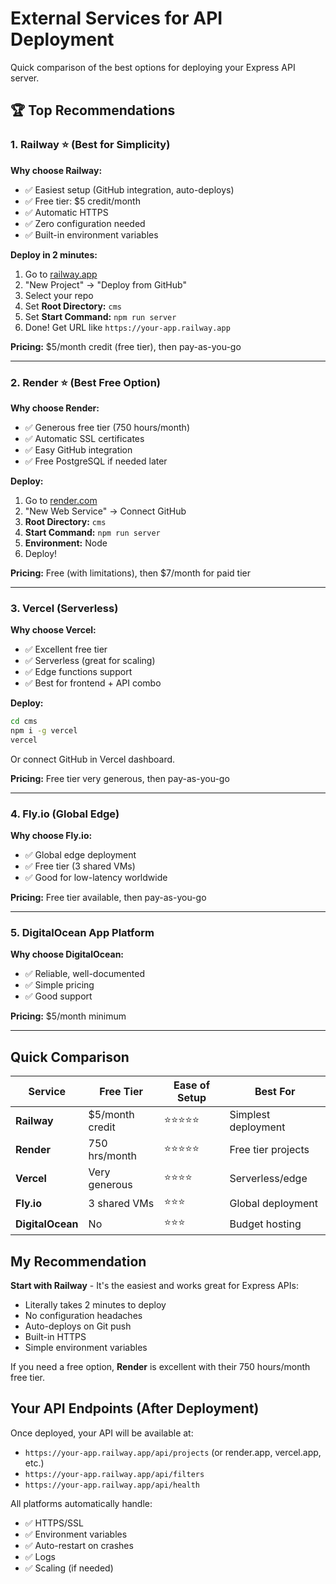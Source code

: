 # External Services for API Deployment

Quick comparison of the best options for deploying your Express API server.

## 🏆 Top Recommendations

### 1. **Railway** ⭐ (Best for Simplicity)

**Why choose Railway:**
- ✅ Easiest setup (GitHub integration, auto-deploys)
- ✅ Free tier: $5 credit/month
- ✅ Automatic HTTPS
- ✅ Zero configuration needed
- ✅ Built-in environment variables

**Deploy in 2 minutes:**
1. Go to [railway.app](https://railway.app)
2. "New Project" → "Deploy from GitHub"
3. Select your repo
4. Set **Root Directory:** `cms`
5. Set **Start Command:** `npm run server`
6. Done! Get URL like `https://your-app.railway.app`

**Pricing:** $5/month credit (free tier), then pay-as-you-go

---

### 2. **Render** ⭐ (Best Free Option)

**Why choose Render:**
- ✅ Generous free tier (750 hours/month)
- ✅ Automatic SSL certificates
- ✅ Easy GitHub integration
- ✅ Free PostgreSQL if needed later

**Deploy:**
1. Go to [render.com](https://render.com)
2. "New Web Service" → Connect GitHub
3. **Root Directory:** `cms`
4. **Start Command:** `npm run server`
5. **Environment:** Node
6. Deploy!

**Pricing:** Free (with limitations), then $7/month for paid tier

---

### 3. **Vercel** (Serverless)

**Why choose Vercel:**
- ✅ Excellent free tier
- ✅ Serverless (great for scaling)
- ✅ Edge functions support
- ✅ Best for frontend + API combo

**Deploy:**
```bash
cd cms
npm i -g vercel
vercel
```

Or connect GitHub in Vercel dashboard.

**Pricing:** Free tier very generous, then pay-as-you-go

---

### 4. **Fly.io** (Global Edge)

**Why choose Fly.io:**
- ✅ Global edge deployment
- ✅ Free tier (3 shared VMs)
- ✅ Good for low-latency worldwide

**Pricing:** Free tier available, then pay-as-you-go

---

### 5. **DigitalOcean App Platform**

**Why choose DigitalOcean:**
- ✅ Reliable, well-documented
- ✅ Simple pricing
- ✅ Good support

**Pricing:** $5/month minimum

---

## Quick Comparison

| Service | Free Tier | Ease of Setup | Best For |
|---------|-----------|---------------|----------|
| **Railway** | $5/month credit | ⭐⭐⭐⭐⭐ | Simplest deployment |
| **Render** | 750 hrs/month | ⭐⭐⭐⭐⭐ | Free tier projects |
| **Vercel** | Very generous | ⭐⭐⭐⭐ | Serverless/edge |
| **Fly.io** | 3 shared VMs | ⭐⭐⭐ | Global deployment |
| **DigitalOcean** | No | ⭐⭐⭐ | Budget hosting |

## My Recommendation

**Start with Railway** - It's the easiest and works great for Express APIs:
- Literally takes 2 minutes to deploy
- No configuration headaches
- Auto-deploys on Git push
- Built-in HTTPS
- Simple environment variables

If you need a free option, **Render** is excellent with their 750 hours/month free tier.

## Your API Endpoints (After Deployment)

Once deployed, your API will be available at:
- `https://your-app.railway.app/api/projects` (or render.app, vercel.app, etc.)
- `https://your-app.railway.app/api/filters`
- `https://your-app.railway.app/api/health`

All platforms automatically handle:
- ✅ HTTPS/SSL
- ✅ Environment variables
- ✅ Auto-restart on crashes
- ✅ Logs
- ✅ Scaling (if needed)

